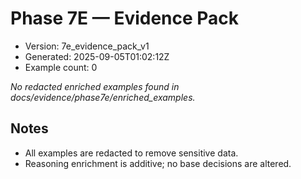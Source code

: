 # Phase 7E — Evidence Pack

- Version: 7e_evidence_pack_v1
- Generated: 2025-09-05T01:02:12Z
- Example count: 0

_No redacted enriched examples found in docs/evidence/phase7e/enriched_examples._

## Notes
- All examples are redacted to remove sensitive data.
- Reasoning enrichment is additive; no base decisions are altered.